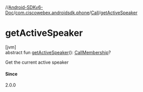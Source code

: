 //[Android-SDKv6-Doc](../../../index.md)/[com.ciscowebex.androidsdk.phone](../index.md)/[Call](index.md)/[getActiveSpeaker](get-active-speaker.md)

# getActiveSpeaker

[jvm]\
abstract fun [getActiveSpeaker](get-active-speaker.md)(): [CallMembership](../-call-membership/index.md)?

Get the current active speaker

#### Since

2.0.0
